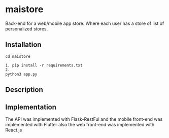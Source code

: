 # maistore

Back-end for a web/mobile app store. Where each user has a store of list of personalized stores.


## Installation

```
cd maistore

1. pip install -r requirements.txt
2. 
python3 app.py

```

## Description


## Implementation

   The API was implemented with Flask-RestFul and the mobile front-end was implemented with Flutter 
   also the web front-end was implemented with React.js
